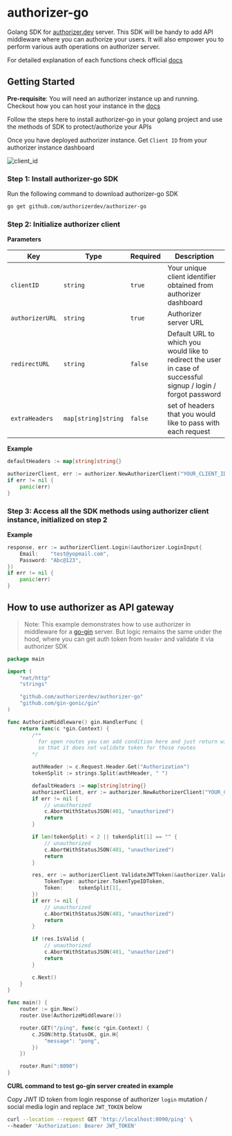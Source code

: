 # authorizer-go

Golang SDK for [authorizer.dev](https://authorizer.dev) server. This SDK will be handy to add API middleware where you can authorize your users. It will also empower you to perform various auth operations on authorizer server.

For detailed explanation of each functions check official [docs](https://pkg.go.dev/github.com/authorizerdev/authorizer-go)

## Getting Started

**Pre-requisite**: You will need an authorizer instance up and running. Checkout how you can host your instance in the [docs](https://docs.authorizer.dev/deployment)

Follow the steps here to install authorizer-go in your golang project and use the methods of SDK to protect/authorize your APIs

Once you have deployed authorizer instance. Get `Client ID` from your authorizer instance dashboard

![client_id](https://res.cloudinary.com/dcfpom7fo/image/upload/v1663437088/Authorizer/client_id_ptjsvc.png)

### Step 1: Install authorizer-go SDK

Run the following command to download authorizer-go SDK

```bash
go get github.com/authorizerdev/authorizer-go
```

### Step 2: Initialize authorizer client

**Parameters**

| Key             | Type                | Required | Description |
| --------------- | ------------------- | -------------------- | --------------------------------------------------------------------------------------------------------------- |
| `clientID`      | `string`            | `true`               | Your unique client identifier obtained from authorizer dashboard                                                |
| `authorizerURL` | `string`            | `true`               | Authorizer server URL                                                                                           |
| `redirectURL`   | `string`            | `false`              | Default URL to which you would like to redirect the user in case of successful signup / login / forgot password |
| `extraHeaders`  | `map[string]string` | `false`              | set of headers that you would like to pass with each request                                                    |

**Example**

```go
defaultHeaders := map[string]string{}

authorizerClient, err := authorizer.NewAuthorizerClient("YOUR_CLIENT_ID", "YOUR_AUHTORIZER_URL", "OPTIONAL_REDIRECT_URL", defaultHeaders)
if err != nil {
    panic(err)
}
```

### Step 3: Access all the SDK methods using authorizer client instance, initialized on step 2

**Example**

```go
response, err := authorizerClient.Login(&authorizer.LoginInput{
    Email:    "test@yopmail.com",
    Password: "Abc@123",
})
if err != nil {
    panic(err)
}
```

## How to use authorizer as API gateway

> Note: This example demonstrates how to use authorizer in middleware for a [go-gin](https://github.com/gin-gonic/gin) server. But logic remains the same under the hood, where you can get auth token from `header` and validate it via authorizer SDK

```go
package main

import (
	"net/http"
	"strings"

	"github.com/authorizerdev/authorizer-go"
	"github.com/gin-gonic/gin"
)

func AuthorizeMiddleware() gin.HandlerFunc {
	return func(c *gin.Context) {
		/**
		  for open routes you can add condition here and just return with c.Next()
		  so that it does not validate token for those routes
		*/

		authHeader := c.Request.Header.Get("Authorization")
		tokenSplit := strings.Split(authHeader, " ")

		defaultHeaders := map[string]string{}
		authorizerClient, err := authorizer.NewAuthorizerClient("YOUR_CLIENT_ID", "YOUR_AUHTORIZER_URL", "OPTIONAL_REDIRECT_URL", defaultHeaders)
		if err != nil {
			// unauthorized
			c.AbortWithStatusJSON(401, "unauthorized")
			return
		}

		if len(tokenSplit) < 2 || tokenSplit[1] == "" {
			// unauthorized
			c.AbortWithStatusJSON(401, "unauthorized")
			return
		}

		res, err := authorizerClient.ValidateJWTToken(&authorizer.ValidateJWTTokenInput{
			TokenType: authorizer.TokenTypeIDToken,
			Token:     tokenSplit[1],
		})
		if err != nil {
			// unauthorized
			c.AbortWithStatusJSON(401, "unauthorized")
			return
		}

		if !res.IsValid {
			// unauthorized
			c.AbortWithStatusJSON(401, "unauthorized")
			return
		}

		c.Next()
	}
}

func main() {
	router := gin.New()
	router.Use(AuthorizeMiddleware())

	router.GET("/ping", func(c *gin.Context) {
		c.JSON(http.StatusOK, gin.H{
			"message": "pong",
		})
	})

	router.Run(":8090")
}
```


**CURL command to test go-gin server created in example**

Copy JWT ID token from login response of authorizer `login` mutation / social media login and replace `JWT_TOKEN` below

```bash
curl --location --request GET 'http://localhost:8090/ping' \
--header 'Authorization: Bearer JWT_TOKEN'
```